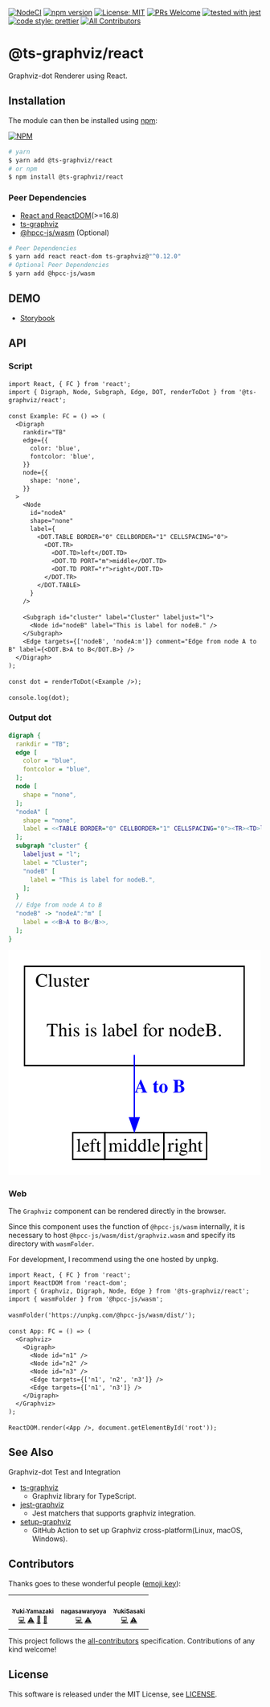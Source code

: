 [![NodeCI](https://github.com/ts-graphviz/react/workflows/NodeCI/badge.svg)](https://github.com/kamiazya/ts-graphviz/actions?workflow=NodeCI)
[![npm version](https://badge.fury.io/js/%40ts-graphviz%2Freact.svg)](https://badge.fury.io/js/%40ts-graphviz%2Freact)
[![License: MIT](https://img.shields.io/badge/License-MIT-yellow.svg)](https://opensource.org/licenses/MIT)
[![PRs Welcome](https://img.shields.io/badge/PRs-welcome-brightgreen.svg)](http://makeapullrequest.com)
[![tested with jest](https://img.shields.io/badge/tested_with-jest-99424f.svg)](https://github.com/facebook/jest)
[![code style: prettier](https://img.shields.io/badge/code_style-prettier-ff69b4.svg)](https://github.com/prettier/prettier)<!-- ALL-CONTRIBUTORS-BADGE:START - Do not remove or modify this section -->
[![All Contributors](https://img.shields.io/badge/all_contributors-3-orange.svg?style=flat-square)](#contributors-)
<!-- ALL-CONTRIBUTORS-BADGE:END -->

# @ts-graphviz/react

Graphviz-dot Renderer using React.

## Installation

The module can then be installed using [npm](https://www.npmjs.com/):

[![NPM](https://nodei.co/npm/@ts-graphviz/react.png)](https://nodei.co/npm/@ts-graphviz/react/)

```bash
# yarn
$ yarn add @ts-graphviz/react
# or npm
$ npm install @ts-graphviz/react
```

### Peer Dependencies

- [React and ReactDOM](https://github.com/facebook/react/)(>=16.8)
- [ts-graphviz](https://github.com/ts-graphviz/ts-graphviz)
- [@hpcc-js/wasm](https://www.npmjs.com/package/@hpcc-js/wasm) (Optional)

```bash
# Peer Dependencies
$ yarn add react react-dom ts-graphviz@"^0.12.0"
# Optional Peer Dependencies
$ yarn add @hpcc-js/wasm
```

## DEMO

- [Storybook](https://ts-graphviz.github.io/react/)

## API

### Script

```tsx
import React, { FC } from 'react';
import { Digraph, Node, Subgraph, Edge, DOT, renderToDot } from '@ts-graphviz/react';

const Example: FC = () => (
  <Digraph
    rankdir="TB"
    edge={{
      color: 'blue',
      fontcolor: 'blue',
    }}
    node={{
      shape: 'none',
    }}
  >
    <Node
      id="nodeA"
      shape="none"
      label={
        <DOT.TABLE BORDER="0" CELLBORDER="1" CELLSPACING="0">
          <DOT.TR>
            <DOT.TD>left</DOT.TD>
            <DOT.TD PORT="m">middle</DOT.TD>
            <DOT.TD PORT="r">right</DOT.TD>
          </DOT.TR>
        </DOT.TABLE>
      }
    />

    <Subgraph id="cluster" label="Cluster" labeljust="l">
      <Node id="nodeB" label="This is label for nodeB." />
    </Subgraph>
    <Edge targets={['nodeB', 'nodeA:m']} comment="Edge from node A to B" label={<DOT.B>A to B</DOT.B>} />
  </Digraph>
);

const dot = renderToDot(<Example />);

console.log(dot);
```

### Output dot

```dot
digraph {
  rankdir = "TB";
  edge [
    color = "blue",
    fontcolor = "blue",
  ];
  node [
    shape = "none",
  ];
  "nodeA" [
    shape = "none",
    label = <<TABLE BORDER="0" CELLBORDER="1" CELLSPACING="0"><TR><TD>left</TD><TD PORT="m">middle</TD><TD PORT="r">right</TD></TR></TABLE>>,
  ];
  subgraph "cluster" {
    labeljust = "l";
    label = "Cluster";
    "nodeB" [
      label = "This is label for nodeB.",
    ];
  }
  // Edge from node A to B
  "nodeB" -> "nodeA":"m" [
    label = <<B>A to B</B>>,
  ];
}
```

![dot](./example/example.svg)

### Web

The `Graphviz` component can be rendered directly in the browser.

Since this component uses the function of `@hpcc-js/wasm` internally, it is necessary to host `@hpcc-js/wasm/dist/graphviz.wasm` and specify its directory with `wasmFolder`.

For development, I recommend using the one hosted by unpkg.

```tsx
import React, { FC } from 'react';
import ReactDOM from 'react-dom';
import { Graphviz, Digraph, Node, Edge } from '@ts-graphviz/react';
import { wasmFolder } from '@hpcc-js/wasm';

wasmFolder('https://unpkg.com/@hpcc-js/wasm/dist/');

const App: FC = () => (
  <Graphviz>
    <Digraph>
      <Node id="n1" />
      <Node id="n2" />
      <Node id="n3" />
      <Edge targets={['n1', 'n2', 'n3']} />
      <Edge targets={['n1', 'n3']} />
    </Digraph>
  </Graphviz>
);

ReactDOM.render(<App />, document.getElementById('root'));
```

## See Also

Graphviz-dot Test and Integration

- [ts-graphviz](https://github.com/ts-graphviz/ts-graphviz)
  - Graphviz library for TypeScript.
- [jest-graphviz](https://github.com/ts-graphviz/jest-graphviz)
  - Jest matchers that supports graphviz integration.
- [setup-graphviz](https://github.com/ts-graphviz/setup-graphviz)
  - GitHub Action to set up Graphviz cross-platform(Linux, macOS, Windows).

## Contributors

Thanks goes to these wonderful people ([emoji key](https://allcontributors.org/docs/en/emoji-key)):

<!-- ALL-CONTRIBUTORS-LIST:START - Do not remove or modify this section -->
<!-- prettier-ignore-start -->
<!-- markdownlint-disable -->
<table>
  <tr>
    <td align="center"><a href="http://blog.kamiazya.tech/"><img src="https://avatars0.githubusercontent.com/u/35218186?v=4?s=100" width="100px;" alt=""/><br /><sub><b>Yuki Yamazaki</b></sub></a><br /><a href="https://github.com/ts-graphviz/react/commits?author=kamiazya" title="Code">💻</a> <a href="https://github.com/ts-graphviz/react/commits?author=kamiazya" title="Tests">⚠️</a> <a href="#ideas-kamiazya" title="Ideas, Planning, & Feedback">🤔</a> <a href="https://github.com/ts-graphviz/react/commits?author=kamiazya" title="Documentation">📖</a></td>
    <td align="center"><a href="https://github.com/nagasawaryoya"><img src="https://avatars.githubusercontent.com/u/53528726?v=4?s=100" width="100px;" alt=""/><br /><sub><b>nagasawaryoya</b></sub></a><br /><a href="https://github.com/ts-graphviz/react/commits?author=nagasawaryoya" title="Code">💻</a> <a href="https://github.com/ts-graphviz/react/commits?author=nagasawaryoya" title="Tests">⚠️</a></td>
    <td align="center"><a href="https://github.com/tokidrill"><img src="https://avatars.githubusercontent.com/u/42460318?v=4?s=100" width="100px;" alt=""/><br /><sub><b>YukiSasaki</b></sub></a><br /><a href="https://github.com/ts-graphviz/react/commits?author=tokidrill" title="Code">💻</a> <a href="https://github.com/ts-graphviz/react/commits?author=tokidrill" title="Tests">⚠️</a></td>
  </tr>
</table>

<!-- markdownlint-restore -->
<!-- prettier-ignore-end -->

<!-- ALL-CONTRIBUTORS-LIST:END -->

This project follows the [all-contributors](https://github.com/all-contributors/all-contributors)
specification. Contributions of any kind welcome!

## License

This software is released under the MIT License, see [LICENSE](./LICENSE).
